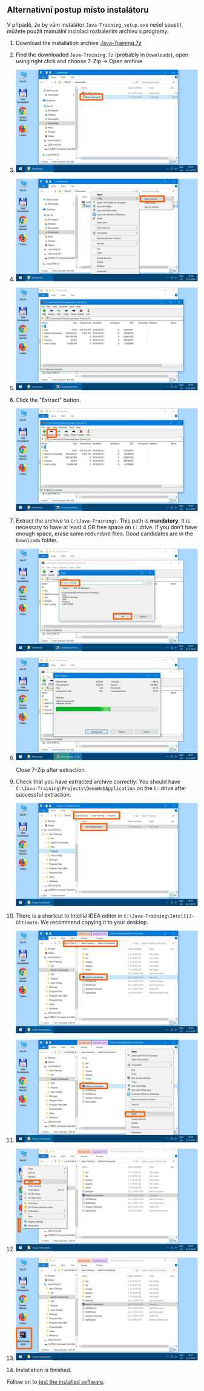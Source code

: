 Alternativní postup místo instalátoru
-------------------------------------

V případě, že by vám instalátor `Java-Training_setup.exe` nešel spustit,
můžete použít manuální instalaci rozbalením archívu s programy.

1.  Download the installation archive
    [Java-Training.7z](https://github.com/czechitas/java-install-dist/releases/download/2020-jaro/ultimate/win/Java-Training.7z)

2.  Find the downloaded `Java-Training.7z` (probably in
    `Downloads`), open using right click and choose 7-Zip -> Open archive

3.  ![](img/img200.png)

4.  ![](img/img201.png)

5.  ![](img/img202.png)

6.  Click the "Extract" button.

    ![](img/img203.png)

19. Extract the archive to `C:\Java-Training\`. This path is **mandatory**.
    It is necessary to have at least 4 GB free space on `C:` drive.
    If you don't have enough space, erase some redundant files.
    Good candidates are in the `Downloads` folder.

    ![](img/img204.png)

8.  ![](img/img205.png)

    Close 7-Zip after extraction.

21. Check that you have extracted archive correctly:
    You should have `C:\Java-Training\Projects\DemoWebApplication`
    on the `C:` drive after successful extraction.

    ![](img/img206.png)

21. There is a shortcut to IntelliJ IDEA editor in `C:\Java-Training\IntelliJ-Ultimate`. We recommend copying it to your desktop.

    ![](img/img207.png)

11. ![](img/img208.png)

12. ![](img/img209.png)

13. ![](img/img210.png)

14. Installation is finished.

Follow on to [test the installed software](index-eng.html#test).

